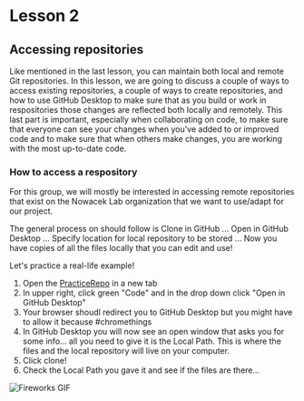 # Lesson 2

## Accessing repositories

Like mentioned in the last lesson, you can maintain both local and remote Git repositories. In this lesson, we are going to discuss a couple of ways to access existing repositories, a couple of ways to create repositories, and how to use GitHub Desktop to make sure that as you build or work in respositories those changes are reflected both locally and remotely. This last part is important, especially when collaborating on code, to make sure that everyone can see your changes when you've added to or improved code and to make sure that when  others make changes, you are working with the most up-to-date code. 

### How to access a respository

For this group, we will mostly be interested in accessing remote repositories that exist on the Nowacek Lab organization that we want to use/adapt for our project. 

The general process on should follow is Clone in GitHub ...  Open in GitHub Desktop ... Specify location for local repository to be stored ... Now you have copies of all the files locally that you can edit and use! 

Let's practice a real-life example!

1. Open the [PracticeRepo](https://github.com/NowacekLab/PracticeRepo) in a new tab
2. In upper right, click green "Code" and in the drop down click "Open in GitHub Desktop"
3. Your browser shoudl redirect you to GitHub Desktop but you might have to allow it because #chromethings
4. In GitHub Desktop you will now see an open window that asks you for some info... all you need to give it is the Local Path. This is where the files and the local repository will live on your computer. 
5. Click clone!
6. Check the Local Path you gave it and see if the files are there...  

![Fireworks GIF](http://bestanimations.com/Holidays/Fireworks/fireworks/gold-fireworks-mass-gif.gif#.XwiptY4191Y.link)


